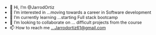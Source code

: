 - 👋 Hi, I’m @JarrodOrtiz
- 👀 I’m interested in ...moving towards a career in Software development
- 🌱 I’m currently learning ...starting Full stack bootcamp
- 💞️ I’m looking to collaborate on ... difficult projects from the course
- 📫 How to reach me ...Jarrodortiz61@gmail.com

<!---
JarrodOrtiz/JarrodOrtiz is a ✨ special ✨ repository because its `README.md` (this file) appears on your GitHub profile.
You can click the Preview link to take a look at your changes.
--->
